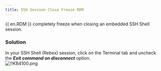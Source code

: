 ```yaml
---
title: SSH Session Close Freeze RDM
---
```

{{ en.RDM }} completely freeze when closing an embedded SSH Shell session.
### Solution
In your SSH Shell (Rebex) session, click on the Terminal tab and uncheck the ***Exit command on disconnect*** option.  
![!!KB4100.png](https://webdevolutions.azureedge.net/docs/en/kb/KB4100.png)

